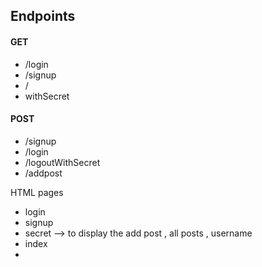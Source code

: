 ## Endpoints
#### GET
- /login
- /signup
- /
- withSecret

#### POST
- /signup
- /login
- /logoutWithSecret
- /addpost

HTML pages
- login 
- signup 
- secret --> to display the add post , all posts , username 
- index
- 
